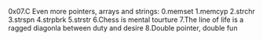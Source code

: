 0x07.C Even more pointers, arrays and strings:
0.memset
1.memcyp
2.strchr
3.strspn
4.strpbrk
5.strstr
6.Chess is mental tourture
7.The line of life is a ragged diagonla between duty and desire
8.Double pointer, double fun
